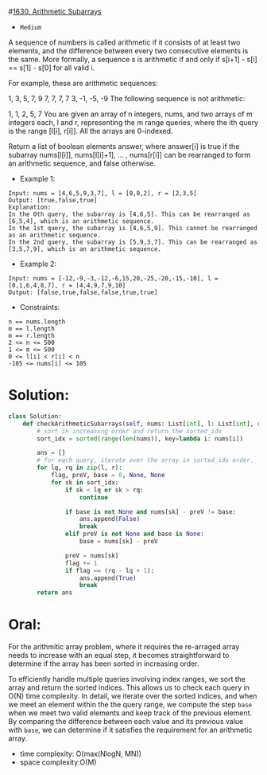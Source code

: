 #[1630. Arithmetic Subarrays](https://leetcode.com/problems/arithmetic-subarrays/description/) 
+ `Medium`

A sequence of numbers is called arithmetic if it consists of at least two elements, and the difference between every two consecutive elements is the same. More formally, a sequence s is arithmetic if and only if s[i+1] - s[i] == s[1] - s[0] for all valid i.

For example, these are arithmetic sequences:

1, 3, 5, 7, 9
7, 7, 7, 7
3, -1, -5, -9
The following sequence is not arithmetic:

1, 1, 2, 5, 7
You are given an array of n integers, nums, and two arrays of m integers each, l and r, representing the m range queries, where the ith query is the range [l[i], r[i]]. All the arrays are 0-indexed.

Return a list of boolean elements answer, where answer[i] is true if the subarray nums[l[i]], nums[l[i]+1], ... , nums[r[i]] can be rearranged to form an arithmetic sequence, and false otherwise.


+ Example 1:

```
Input: nums = [4,6,5,9,3,7], l = [0,0,2], r = [2,3,5]
Output: [true,false,true]
Explanation:
In the 0th query, the subarray is [4,6,5]. This can be rearranged as [6,5,4], which is an arithmetic sequence.
In the 1st query, the subarray is [4,6,5,9]. This cannot be rearranged as an arithmetic sequence.
In the 2nd query, the subarray is [5,9,3,7]. This can be rearranged as [3,5,7,9], which is an arithmetic sequence.
```

+ Example 2:

```
Input: nums = [-12,-9,-3,-12,-6,15,20,-25,-20,-15,-10], l = [0,1,6,4,8,7], r = [4,4,9,7,9,10]
Output: [false,true,false,false,true,true]
```


+ Constraints:

```
n == nums.length
m == l.length
m == r.length
2 <= n <= 500
1 <= m <= 500
0 <= l[i] < r[i] < n
-105 <= nums[i] <= 105
```

# Solution:
```python {.line-numbers}
class Solution:
    def checkArithmeticSubarrays(self, nums: List[int], l: List[int], r: List[int]) -> List[bool]:
        # sort in increasing order and return the sorted_idx
        sort_idx = sorted(range(len(nums)), key=lambda i: nums[i])

        ans = []
        # for eqch query, iterate over the array in sorted_idx order.
        for lq, rq in zip(l, r):
            flag, preV, base = 0, None, None
            for sk in sort_idx:
                if sk < lq or sk > rq:
                    continue

                if base is not None and nums[sk] - preV != base:
                    ans.append(False)
                    break
                elif preV is not None and base is None:
                    base = nums[sk] - preV

                preV = nums[sk]
                flag += 1
                if flag == (rq - lq + 1):
                    ans.append(True)
                    break
        return ans
```

# Oral:
For the arithmitic array problem, where it requires the re-arraged array needs to increase with an equal step, it becomes straightforward to determine if the array has been sorted in increasing order.

To efficiently handle multiple queries involving index ranges, we sort the array and return the sorted indices. This allows us to check each query in O(N) time complexity. In detail, we iterate over the sorted indices, and when we meet an element within the the query range, we compute the step `base` when we meet two valid elements and keep track of the previous element. By comparing the difference between each value and its previous value with `base`, we can determine if it satisfies the requirement for an arithmetic array.

- time complexity: O(max(NlogN, MN))
- space complexity:O(M) 
